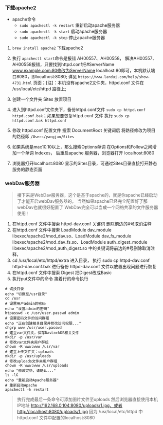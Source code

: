 ### 下载apache2

<!-- 本文配置摘抄自https://www.linuxidc.com/Linux/2015-02/113577.htm，如有问题请到原网站查看 -->

* apache命令
    * `sudo apachectl -k restart` 重新启动apache服务器
    * `sudo apachectl -k start` 启动apache服务器
    * `sudo apachectl -k stop` 停止apache服务器

1. `brew install apache2` 下载apache2
2. 执行 `apachectl start`命令是报错 AH00557、AH00558， 解决AH00557、AH00558报错，只要找到httpd.conf把#ServerName www.example.com:80修改为ServerName localhost:80即可，本机默认端口8080，即localhost:8080;  详见 `https://www.landui.com/help/show-4731.html` 页面；[注]：本机没有apache2文件夹，httpd.conf 文件在 /usr/local/etc/httpd 路径上;

3. 创建一个文件夹 Sites 放置项目
4. 进入到httpd.conf文件夹下，备份httpd.conf文件 `sudo cp httpd.conf httpd.conf.bak`；如果想要恢复httpd.conf 文件 执行 `sudo cp httpd.conf.bak httpd.conf`
5. 修改 httpd.conf 配置文件 搜索 DocumentRoot 关键词后 将路径修改为项目的路径即 `/Users/yangjun/Sites` 
6. 如果系统是mac10.10以上，那么搜索Options单词 在Options和Follow之间增加一个单词 Indexes， 后重启apache 服务器，浏览器打开 localhost:8080
7. 浏览器打开localhost:8080 显示的Sites目录，可通过Sites目录直接打开静态服务的静态页面




<!-- 本文配置摘抄自https://www.linuxidc.com/Linux/2015-02/113577.htm，如有问题请到原网站查看 -->

### webDav服务器
> 接下来是WebDav服务器，这个是基于apache的，就是你apache已经启动了才能开启webDav服务器的。
> 当然如果apache已经完全配置好了那webDav也就很好配置了
> WebDav完全可以当成一个网络共享的文件服务器使用！
1. 在httpd.conf 文件中搜索 httpd-dav.conf 关键词 删除前边的#号取消注释
2. 在httpd.conf 文件中搜索 LoadModule dav_module libexec/apache2/mod_dav.so、LoadModule dav_fs_module libexec/apache2/mod_dav_fs.so、LoadModule auth_digest_module libexec/apache2/mod_auth_digest.so 中的关键词将前边的#号删除取消注释，
3. cd /usr/local/etc/httpd/extra 进入目录， 执行 sudo cp httpd-dav.conf httpd-dav.conf.bak 进行备份 httpd-dav.conf 文件以放置出现问题进行恢复
4. 在httpd.conf 文件中搜索 Digest  把Digest改成Basic 
5. 执行put文件中的命令 挨着行的命令执行
```
# 切换目录
echo "切换至/usr目录"
cd /usr
# 设置用户admin的密码
echo "设置admin的密码"
htpasswd -c /usr/user.passwd admin
# 设置密码文件的访问群组
echo "正在创建相关目录并修改访问权限..."
chgrp www /usr/user.passwd
# 建立var文件夹，保存DavLockDB相关文件
mkdir -p /usr/var
# 修改var文件夹用户群组
chown -R www:www /usr/var
# 建立上传文件夹：uploads
mkdir -p /usr/uploads
# 修改uploads文件夹用户群组
chown -R www:www /usr/uploads
echo "修改完毕，请确认..."
ls -lG
echo "重新启动Apache服务器"
# 重新启动Apache
apachectl -k restart
```
> 执行完成最后一条命令可添加图片文件至uploads 然后浏览器直接使用本机IP地址 http://192.168.0.104:8080/uploads/1.jpg、或者http://localhost:8080/uploads/1.jpg 因为 /usr/local/etc/httpd 中httpd.conf 文件中配置的localhost:8080
